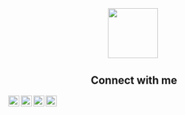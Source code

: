 <div id="header" align="center">
  <img src="https://media.giphy.com/media/M9gbBd9nbDrOTu1Mqx/giphy.gif" width="100"/>

<img src="https://komarev.com/ghpvc/?username=your-github-username&style=flat-square&color=blue" alt=""/>

Connect with me 
----------------
[<img align="left" width="22px" src="https://cdn.jsdelivr.net/npm/simple-icons@v3/icons/twitter.svg" />][twitter]
[<img align="left" width="22px" src="https://cdn.jsdelivr.net/npm/simple-icons@v3/icons/linkedin.svg" />][linkedin]
[<img align="left" width="22px" src="https://cdn.jsdelivr.net/npm/simple-icons@v3/icons/whatsapp.svg" />][whatsapp]
[<img align="left" width="22px" src="https://cdn.jsdelivr.net/npm/simple-icons@v3/icons/facebook.svg" />][facebook]

</br>

[twitter]: https://twitter.com/MohamedZaghllol
[facebook]: https://www.facebook.com/MohamedWZS
[linkedin]: https://www.linkedin.com/in/mohamedwzs/
[whatsapp]: https://wa.me/201011999292
